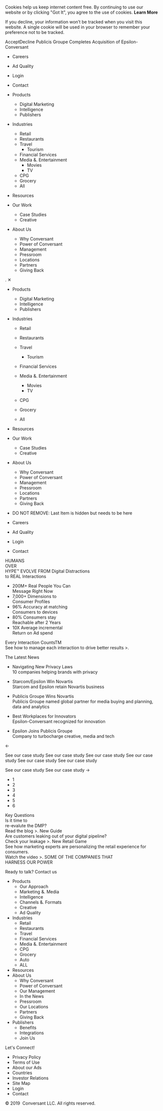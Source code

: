 Cookies help us keep internet content free. By continuing to use our website or by clicking "Got It", you agree to the use of cookies. **Learn More**

If you decline, your information won’t be tracked when you visit this website. A single cookie will be used in your browser to remember your preference not to be tracked.

AcceptDecline Publicis Groupe Completes Acquisition of Epsilon-Conversant

*   Careers
*   Ad Quality
*   Login
*   Contact

*   Products
    *   Digital Marketing
    *   Intelligence
    *   Publishers
*   Industries
    *   Retail
    *   Restaurants
    *   Travel
        *   Tourism
    *   Financial Services
    *   Media &. Entertainment
        *   Movies
        *   TV
    *   CPG
    *   Grocery
    *   All
*   Resources
*   Our Work
    *   Case Studies
    *   Creative
*   About Us
    *   Why Conversant
    *   Power of Conversant
    *   Management
    *   Pressroom
    *   Locations
    *   Partners
    *   Giving Back

<iframe src="https://www.googletagmanager.com/ns.html?id=GTM-5F8LTBG" height="0" width="0" style="display:none;visibility:hidden"></iframe>. ✕

*   Products
    
    *   Digital Marketing
    *   Intelligence
    *   Publishers
    
*   Industries
    
    *   Retail
    *   Restaurants
    *   Travel
        
        *   Tourism
        
    *   Financial Services
    *   Media &. Entertainment
        
        *   Movies
        *   TV
        
    *   CPG
    *   Grocery
    *   All
    
*   Resources
*   Our Work
    
    *   Case Studies
    *   Creative
    
*   About Us
    
    *   Why Conversant
    *   Power of Conversant
    *   Management
    *   Pressroom
    *   Locations
    *   Partners
    *   Giving Back
    
*   DO NOT REMOVE: Last Item is hidden but needs to be here

*   Careers
*   Ad Quality
*   Login
*   Contact

HUMANS  
OVER  
HYPE™ EVOLVE FROM Digital Distractions  
to REAL Interactions

*   200M+ Real People You Can  
    Message Right Now
*   7,000+ Dimensions to  
    Consumer Profiles
*   96% Accuracy at matching  
    Consumers to devices
*   80% Consumers stay  
    Reachable after 2 Years
*   10X Average incremental  
    Return on Ad spend

Every Interaction CountsTM  
See how to manage each interaction to drive better results >.

The Latest News

*   Navigating New Privacy Laws  
    10 companies helping brands with privacy  
    
*   Starcom/Epsilon Win Novartis  
    Starcom and Epsilon retain Novartis business  
    
*   Publicis Groupe Wins Novartis  
    Publicis Groupe named global partner for media buying and planning, data and analytics  
    
*   Best Workplaces for Innovators  
    Epsilon-Conversant recognized for innovation  
    
*   Epsilon Joins Publicis Groupe  
    Company to turbocharge creative, media and tech

←

See our case study See our case study See our case study See our case study See our case study See our case study

See our case study See our case study →

*   1
*   2
*   3
*   4
*   5
*   6

Key Questions  
Is it time to  
re-evalute the DMP?  
Read the blog >. New Guide  
Are customers leaking out of your digital pipeline?  
Check your leakage >. New Retail Game  
See how marketing experts are personalizing the retail experience for consumers.  
Watch the video >. SOME OF THE COMPANIES THAT  
HARNESS OUR POWER

Ready to talk? Contact us 

*   Products
    *   Our Approach
    *   Marketing &. Media
    *   Intelligence
    *   Channels &. Formats
    *   Creative
    *   Ad Quality
*   Industries
    *   Retail
    *   Restaurants
    *   Travel
    *   Financial Services
    *   Media &. Entertainment
    *   CPG
    *   Grocery
    *   Auto
    *   ALL
*   Resources
*   About Us
    *   Why Conversant
    *   Power of Conversant
    *   Our Management
    *   In the News
    *   Pressroom
    *   Our Locations
    *   Partners
    *   Giving Back
*   Publishers
    *   Benefits
    *   Integrations
    *   Join Us

Let's Connect!

*   Privacy Policy
*   Terms of Use
*   About our Ads
*   Countries
*   Investor Relations
*   Site Map
*   Login
*   Contact

© 2019  Conversant LLC. All rights reserved.
